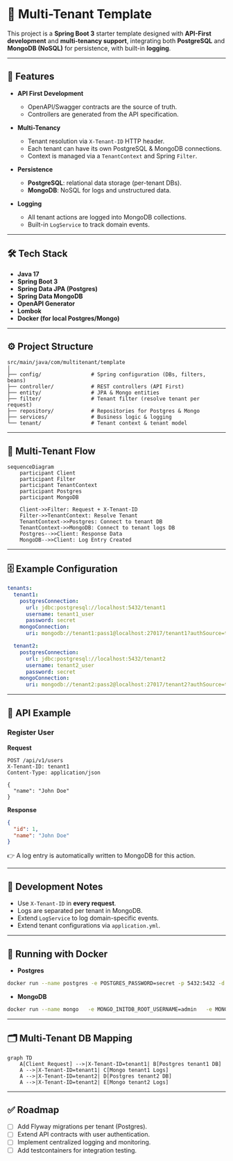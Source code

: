 # 📌 Multi-Tenant Template

This project is a **Spring Boot 3** starter template designed with **API-First development** and **multi-tenancy support**, integrating both **PostgreSQL** and **MongoDB (NoSQL)** for persistence, with built-in **logging**.

---

## 🚀 Features

- **API First Development**
  - OpenAPI/Swagger contracts are the source of truth.
  - Controllers are generated from the API specification.

- **Multi-Tenancy**
  - Tenant resolution via `X-Tenant-ID` HTTP header.
  - Each tenant can have its own PostgreSQL & MongoDB connections.
  - Context is managed via a `TenantContext` and Spring `Filter`.

- **Persistence**
  - **PostgreSQL**: relational data storage (per-tenant DBs).
  - **MongoDB**: NoSQL for logs and unstructured data.

- **Logging**
  - All tenant actions are logged into MongoDB collections.
  - Built-in `LogService` to track domain events.

---

## 🛠️ Tech Stack

- **Java 17**
- **Spring Boot 3**
- **Spring Data JPA (Postgres)**
- **Spring Data MongoDB**
- **OpenAPI Generator**
- **Lombok**
- **Docker (for local Postgres/Mongo)**

---

## ⚙️ Project Structure

```
src/main/java/com/multitenant/template
│
├── config/                # Spring configuration (DBs, filters, beans)
├── controller/            # REST controllers (API First)
├── entity/                # JPA & Mongo entities
├── filter/                # Tenant filter (resolve tenant per request)
├── repository/            # Repositories for Postgres & Mongo
├── services/              # Business logic & logging
└── tenant/                # Tenant context & tenant model
```

---

## 🔑 Multi-Tenant Flow

```mermaid
sequenceDiagram
    participant Client
    participant Filter
    participant TenantContext
    participant Postgres
    participant MongoDB

    Client->>Filter: Request + X-Tenant-ID
    Filter->>TenantContext: Resolve Tenant
    TenantContext->>Postgres: Connect to tenant DB
    TenantContext->>MongoDB: Connect to tenant logs DB
    Postgres-->>Client: Response Data
    MongoDB-->>Client: Log Entry Created
```

---

## 🗄️ Example Configuration

```yaml
tenants:
  tenant1:
    postgresConnection:
      url: jdbc:postgresql://localhost:5432/tenant1
      username: tenant1_user
      password: secret
    mongoConnection:
      uri: mongodb://tenant1:pass1@localhost:27017/tenant1?authSource=tenant1

  tenant2:
    postgresConnection:
      url: jdbc:postgresql://localhost:5432/tenant2
      username: tenant2_user
      password: secret
    mongoConnection:
      uri: mongodb://tenant2:pass2@localhost:27017/tenant2?authSource=tenant2
```

---

## 📖 API Example

### Register User
**Request**
```http
POST /api/v1/users
X-Tenant-ID: tenant1
Content-Type: application/json

{
  "name": "John Doe"
}
```

**Response**
```json
{
  "id": 1,
  "name": "John Doe"
}
```

👉 A log entry is automatically written to MongoDB for this action.

---

## 📝 Development Notes

- Use `X-Tenant-ID` in **every request**.
- Logs are separated per tenant in MongoDB.
- Extend `LogService` to log domain-specific events.
- Extend tenant configurations via `application.yml`.

---

## 🐳 Running with Docker

- **Postgres**
```bash
docker run --name postgres -e POSTGRES_PASSWORD=secret -p 5432:5432 -d postgres:15
```

- **MongoDB**
```bash
docker run --name mongo   -e MONGO_INITDB_ROOT_USERNAME=admin   -e MONGO_INITDB_ROOT_PASSWORD=admin   -p 27017:27017 -d mongo:8
```

---

## 🗂️ Multi-Tenant DB Mapping

```mermaid
graph TD
    A[Client Request] -->|X-Tenant-ID=tenant1| B[Postgres tenant1 DB]
    A -->|X-Tenant-ID=tenant1| C[Mongo tenant1 Logs]
    A -->|X-Tenant-ID=tenant2| D[Postgres tenant2 DB]
    A -->|X-Tenant-ID=tenant2| E[Mongo tenant2 Logs]
```

---

## ✅ Roadmap

- [ ] Add Flyway migrations per tenant (Postgres).
- [ ] Extend API contracts with user authentication.
- [ ] Implement centralized logging and monitoring.
- [ ] Add testcontainers for integration testing.
